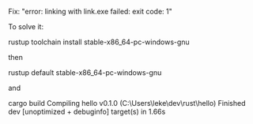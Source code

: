 



Fix:
"error: linking with link.exe failed: exit code: 1"

To solve it:

rustup toolchain install stable-x86_64-pc-windows-gnu

then

rustup default stable-x86_64-pc-windows-gnu

and

cargo build
  Compiling hello v0.1.0 (C:\Users\leke\dev\rust\hello)
    Finished dev [unoptimized + debuginfo] target(s) in 1.66s

